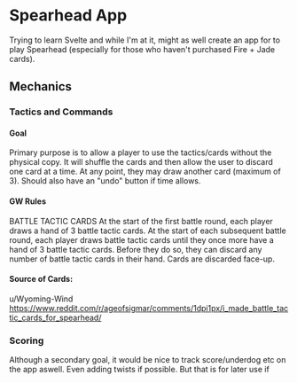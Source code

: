 # Spearhead App
Trying to learn Svelte and while I'm at it, might as well create an app for to play Spearhead (especially for those who haven't purchased Fire + Jade cards).

## Mechanics
### Tactics and Commands
#### Goal
Primary purpose is to allow a player to use the tactics/cards without the physical copy. It will shuffle the cards and then allow the user to discard one card at a time. At any point, they may draw another card (maximum of 3). Should also have an "undo" button if time allows.
#### GW Rules
BATTLE TACTIC CARDS
At the start of the first battle round, each player draws a hand of 3 battle tactic cards. At the start of each subsequent battle round,
each player draws battle tactic cards until they once more have a hand of 3 battle tactic cards. Before they do so, they can discard any number of battle tactic cards in their hand. Cards are discarded face-up.

#### Source of Cards:
u/Wyoming-Wind
https://www.reddit.com/r/ageofsigmar/comments/1dpi1px/i_made_battle_tactic_cards_for_spearhead/

### Scoring
Although a secondary goal, it would be nice to track score/underdog etc on the app aswell. Even adding twists if possible. But that is for later use if 
